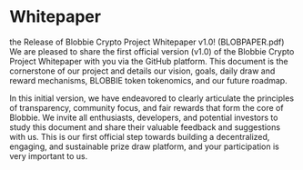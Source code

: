 # Whitepaper
the Release of Blobbie Crypto Project Whitepaper v1.0! (BLOBPAPER.pdf)
We are pleased to share the first official version (v1.0) of the Blobbie Crypto Project Whitepaper with you via the GitHub platform. This document is the cornerstone of our project and details our vision, goals, daily draw and reward mechanisms, BLOBBIE token tokenomics, and our future roadmap.

In this initial version, we have endeavored to clearly articulate the principles of transparency, community focus, and fair rewards that form the core of Blobbie. We invite all enthusiasts, developers, and potential investors to study this document and share their valuable feedback and suggestions with us. This is our first official step towards building a decentralized, engaging, and sustainable prize draw platform, and your participation is very important to us.
